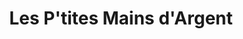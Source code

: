 ---
title: "Les P'tites Mains d'Argent"
url: /artigues-pres-bordeaux/les-ptites-mains-dargent/
shop: coiffeur
---